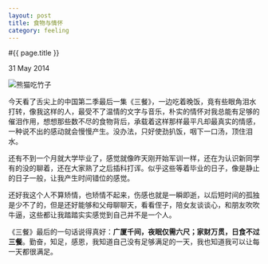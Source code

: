 ```yaml
---
layout: post
title: 食物与情怀
category: feeling
---
```


#{{ page.title }}

<p class="meta">31 May 2014</p>

![熊猫吃竹子](/assets/img/2014-5-31.png)

今天看了舌尖上的中国第二季最后一集《三餐》，一边吃着晚饭，竟有些眼角泪水打转，像我这样的人，最受不了温情的文字与音乐，朴实的情怀对我总能有足够的催泪作用，想想那些数不尽的食物背后，承载着这样那样最平凡却最真实的情感，一种说不出的感动就会慢慢产生。没办法，只好使劲扒饭，咽下一口汤，顶住泪水。

还有不到一个月就大学毕业了，感觉就像昨天刚开始军训一样，还在为认识新同学有的没的聊着，还在大家熟了之后插科打诨。似乎这些等着毕业的日子，像是静止的日子一般，让我产生时间错位的感觉。

还好我这个人不算矫情，也矫情不起来，伤感也就是一瞬即逝，以后短时间的孤独是少不了的，但是还好能够和父母聊聊天，看看侄子，陪女友谈谈心，和朋友吹吹牛逼，这些都让我踏踏实实感觉到自己并不是一个人。

《三餐》最后的一句话说得真好：**广厦千间，夜眠仅需六尺；家财万贯，日食不过三餐**。勤奋，知足，感恩，我知道自己没有足够满足的一天，我也知道我可以让每一天都很满足。

